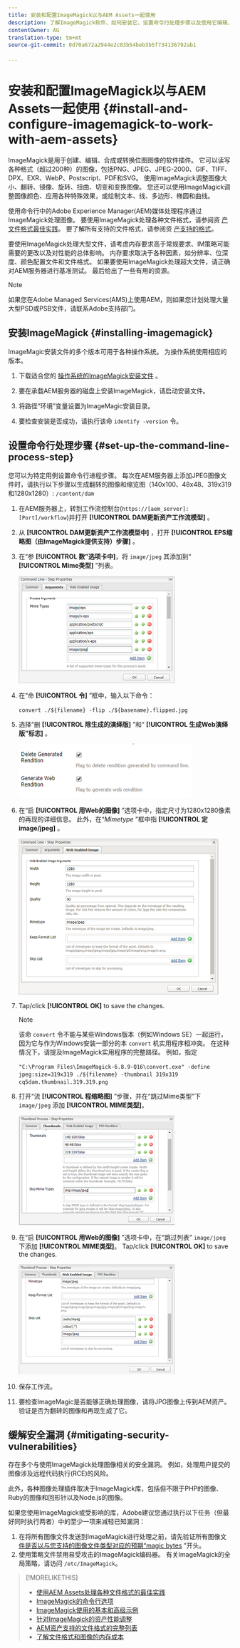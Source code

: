 ```yaml
---
title: 安装和配置ImageMagick以与AEM Assets一起使用
description: 了解ImageMagick软件、如何安装它、设置命令行处理步骤以及使用它编辑、合成和从图像生成缩略图。
contentOwner: AG
translation-type: tm+mt
source-git-commit: 0d70a672a2944e2c03b54beb3b5f734136792ab1

---
```



# 安装和配置ImageMagick以与AEM Assets一起使用 {#install-and-configure-imagemagick-to-work-with-aem-assets}

ImageMagick是用于创建、编辑、合成或转换位图图像的软件插件。 它可以读写各种格式（超过200种）的图像，包括PNG、JPEG、JPEG-2000、GIF、TIFF、DPX、EXR、WebP、Postscript、PDF和SVG。 使用ImageMagick调整图像大小、翻转、镜像、旋转、扭曲、切变和变换图像。 您还可以使用ImageMagick调整图像颜色、应用各种特殊效果，或绘制文本、线、多边形、椭圆和曲线。

使用命令行中的Adobe Experience Manager(AEM)媒体处理程序通过ImageMagick处理图像。 要使用ImageMagick处理各种文件格式，请参阅资 [产文件格式最佳实践](assets-file-format-best-practices.md)。 要了解所有支持的文件格式，请参阅资 [产支持的格式](assets-formats.md)。

要使用ImageMagick处理大型文件，请考虑内存要求高于常规要求、IM策略可能需要的更改以及对性能的总体影响。 内存要求取决于各种因素，如分辨率、位深度、颜色配置文件和文件格式。 如果要使用ImageMagick处理超大文件，请正确对AEM服务器进行基准测试。 最后给出了一些有用的资源。

>[!NOTE]
>
>如果您在Adobe Managed Services(AMS)上使用AEM，则如果您计划处理大量大型PSD或PSB文件，请联系Adobe支持部门。

## 安装ImageMagick {#installing-imagemagick}

ImageMagic安装文件的多个版本可用于各种操作系统。 为操作系统使用相应的版本。

1. 下载适合您的 [操作系统的ImageMagick安装文件](https://www.imagemagick.org/script/download.php) 。
1. 要在承载AEM服务器的磁盘上安装ImageMagick，请启动安装文件。

1. 将路径“环境”变量设置为ImageMagic安装目录。
1. 要检查安装是否成功，请执行该命 `identify -version` 令。

## 设置命令行处理步骤 {#set-up-the-command-line-process-step}

您可以为特定用例设置命令行进程步骤。 每次在AEM服务器上添加JPEG图像文件时，请执行以下步骤以生成翻转的图像和缩览图（140x100、48x48、319x319和1280x1280）: `/content/dam`

1. 在AEM服务器上，转到工作流控制台(`https://[aem_server]:[Port]/workflow`)并打开 **[!UICONTROL DAM更新资产工作流模型]** 。
1. 从 **[!UICONTROL DAM更新资产工作流模型中]** ，打开 **[!UICONTROL EPS缩略图（由ImageMagick提供支持）步骤]** 。
1. 在“参 **[!UICONTROL 数”选项卡中]**，将 `image/jpeg` 其添加到“ **[!UICONTROL Mime类型]** ”列表。

   ![mime_types_jpeg](assets/mime_types_jpeg.png)

1. 在“命 **[!UICONTROL 令]** ”框中，输入以下命令：

   `convert ./${filename} -flip ./${basename}.flipped.jpg`

1. 选择“删 **[!UICONTROL 除生成的演绎版]** ”和“ **[!UICONTROL 生成Web演绎版”标志]** 。

   ![select_flags](assets/select_flags.png)

1. 在“启 **[!UICONTROL 用Web的图像]** ”选项卡中，指定尺寸为1280x1280像素的再现的详细信息。 此外，在“*Mimetype* ”框中指 **[!UICONTROL 定image/jpeg]** 。

   ![web_enabled_image](assets/web_enabled_image.png)

1. Tap/click **[!UICONTROL OK]** to save the changes.

   >[!NOTE]
   >
   >该命 `convert` 令不能与某些Windows版本（例如Windows SE）一起运行，因为它与作为Windows安装一部分的本 `convert` 机实用程序相冲突。 在这种情况下，请提及ImageMagick实用程序的完整路径。 例如，指定
   >
   >`"C:\Program Files\ImageMagick-6.8.9-Q16\convert.exe" -define jpeg:size=319x319 ./${filename} -thumbnail 319x319 cq5dam.thumbnail.319.319.png`

1. 打开“流 **[!UICONTROL 程缩略图]** ”步骤，并在“跳过Mime类型”下 `image/jpeg` 添加 **[!UICONTROL MIME类型]**。

   ![skip_mime_types](assets/skip_mime_types.png)

1. 在“启 **[!UICONTROL 用Web的图像]** ”选项卡中，在“跳过列表” `image/jpeg` 下添加 **[!UICONTROL MIME类型]**。 Tap/click **[!UICONTROL OK]** to save the changes.

   ![web_enabled](assets/web_enabled.png)

1. 保存工作流。
1. 要检查ImageMagic是否能够正确处理图像，请将JPG图像上传到AEM资产。 验证是否为翻转的图像和再现生成了它。

## 缓解安全漏洞 {#mitigating-security-vulnerabilities}

存在多个与使用ImageMagick处理图像相关的安全漏洞。 例如，处理用户提交的图像涉及远程代码执行(RCE)的风险。

此外，各种图像处理插件取决于ImageMagick库，包括但不限于PHP的图像、Ruby的图像和回形针以及Node.js的图像。

如果您使用ImageMagick或受影响的库，Adobe建议您通过执行以下任务（但最好同时执行两者）中的至少一项来减轻已知漏洞：

1. 在将所有图像文件发送到ImageMagick进行处理之前，请先验证所有图像文 [件是否以与您支持的图像文件类型对应的预期“magic bytes](https://en.wikipedia.org/wiki/List_of_file_signatures) ”开头。
1. 使用策略文件禁用易受攻击的ImageMagick编码器。 有关ImageMagick的全局策略，请访问 `/etc/ImageMagick`。

>[!MORELIKETHIS]
>
>* [使用AEM Assets处理各种文件格式的最佳实践](assets-file-format-best-practices.md)
>* [ImageMagick的命令行选项](https://www.imagemagick.org/script/command-line-options.php)
>* [ImageMagick使用的基本和高级示例](https://www.imagemagick.org/Usage/)
>* [针对ImageMagick的资产性能调整](performance-tuning-guidelines.md)
>* [AEM资产支持的文件格式的完整列表](assets-formats.md)
>* [了解文件格式和图像的内存成本](https://www.scantips.com/basics1d.html)

